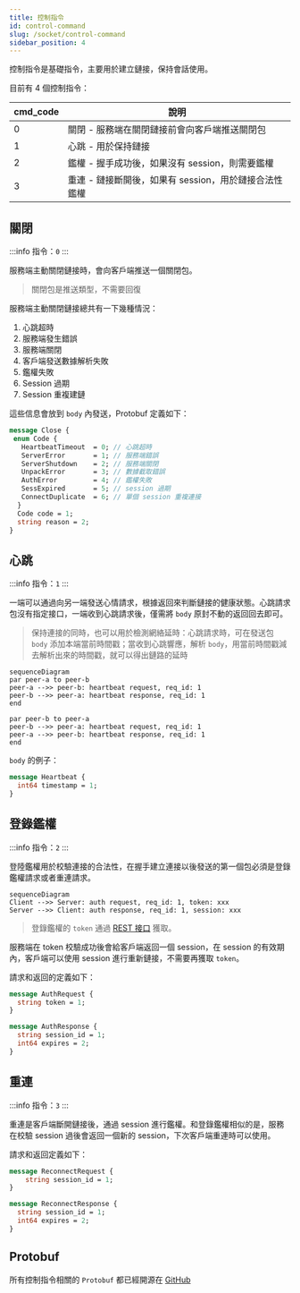 ```yaml
---
title: 控制指令
id: control-command
slug: /socket/control-command
sidebar_position: 4
---
```


控制指令是基礎指令，主要用於建立鏈接，保持會話使用。

目前有 4 個控制指令：

| cmd_code | 說明                                                  |
| -------- | ----------------------------------------------------- |
| 0        | 關閉 - 服務端在關閉鏈接前會向客戶端推送關閉包         |
| 1        | 心跳 - 用於保持鏈接                                   |
| 2        | 鑑權 - 握手成功後，如果沒有 session，則需要鑑權       |
| 3        | 重連 - 鏈接斷開後，如果有 session，用於鏈接合法性鑑權 |

## 關閉

:::info
指令：`0`
:::

服務端主動關閉鏈接時，會向客戶端推送一個關閉包。

> 關閉包是推送類型，不需要回復

服務端主動關閉鏈接總共有一下幾種情況：

1. 心跳超時
2. 服務端發生錯誤
3. 服務端關閉
4. 客戶端發送數據解析失敗
5. 鑑權失敗
6. Session 過期
7. Session 重複建鏈

這些信息會放到 `body` 內發送，Protobuf 定義如下：

```protobuf
message Close {
 enum Code {
   HeartbeatTimeout  = 0; // 心跳超時
   ServerError       = 1; // 服務端錯誤
   ServerShutdown    = 2; // 服務端關閉
   UnpackError       = 3; // 數據截取錯誤
   AuthError         = 4; // 鑑權失敗
   SessExpired       = 5; // session 過期
   ConnectDuplicate  = 6; // 單個 session 重複連接
  }
  Code code = 1;
  string reason = 2;
}
```

## 心跳

:::info
指令：`1`
:::

一端可以通過向另一端發送心情請求，根據返回來判斷鏈接的健康狀態。心跳請求包沒有指定接口，一端收到心跳請求後，僅需將 `body` 原封不動的返回回去即可。

> 保持連接的同時，也可以用於檢測網絡延時：心跳請求時，可在發送包 `body` 添加本端當前時間戳；當收到心跳響應，解析 `body`，用當前時間戳減去解析出來的時間戳，就可以得出鏈路的延時

```mermaid
sequenceDiagram
par peer-a to peer-b
peer-a -->> peer-b: heartbeat request, req_id: 1
peer-b -->> peer-a: heartbeat response, req_id: 1
end

par peer-b to peer-a
peer-b -->> peer-a: heartbeat request, req_id: 1
peer-a -->> peer-b: heartbeat response, req_id: 1
end
```

`body` 的例子：

```protobuf
message Heartbeat {
  int64 timestamp = 1;
}
```

## 登錄鑑權

:::info
指令：`2`
:::

登陸鑑權用於校驗連接的合法性，在握手建立連接以後發送的第一個包必須是登錄鑑權請求或者重連請求。

```mermaid
sequenceDiagram
Client -->> Server: auth request, req_id: 1, token: xxx
Server -->> Client: auth response, req_id: 1, session: xxx

```

> 登錄鑑權的 `token` 通過 [REST 接口](./socket-otp-api.md) 獲取。

服務端在 token 校驗成功後會給客戶端返回一個 session，在 session 的有效期內，客戶端可以使用 session 進行重新鏈接，不需要再獲取 `token`。

請求和返回的定義如下：

```protobuf
message AuthRequest {
  string token = 1;
}

message AuthResponse {
  string session_id = 1;
  int64 expires = 2;
}
```

## 重連

:::info
指令：`3`
:::

重連是客戶端斷開鏈接後，通過 session 進行鑑權。和登錄鑑權相似的是，服務在校驗 session 過後會返回一個新的 session，下次客戶端重連時可以使用。

請求和返回定義如下：

```protobuf
message ReconnectRequest {
    string session_id = 1;
}

message ReconnectResponse {
  string session_id = 1;
  int64 expires = 2;
}
```

## Protobuf

所有控制指令相關的 `Protobuf` 都已經開源在 [GitHub](https://github.com/longportapp/openapi-protobufs/blob/main/control/control.proto)
